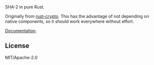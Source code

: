 SHA-2 in pure Rust.

Originally from [rust-crypto]. This has the advantage of not depending
on native components, so it should work everywhere without effort.

[Documentation].

[rust-crypto]: https://github.com/DaGenix/rust-crypto
[Documentation]: https://brson.github.com/rust-sha2/sha2

## License

MIT/Apache-2.0

